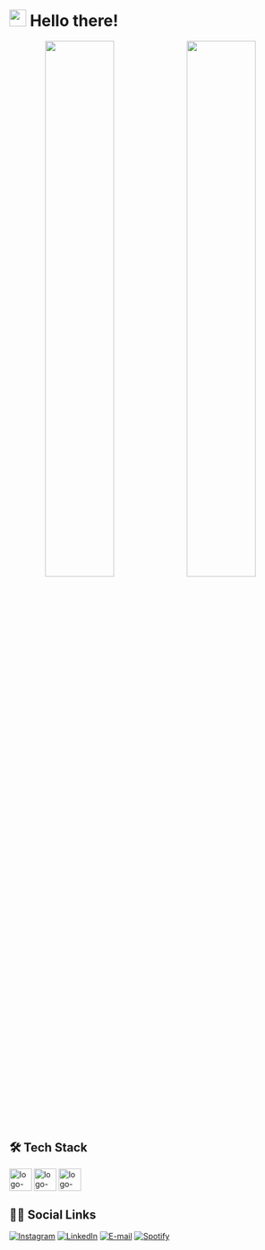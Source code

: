 # <img width="30px" src="https://c.tenor.com/SNL9_xhZl9oAAAAi/waving-hand-joypixels.gif"/> Hello there!

<div id="pt-br" class="visible">
  <p></p>
</div>

<div id="githubStatus" align="center">
  <img heigth="180em" width="49.5%" src="https://github-readme-stats.vercel.app/api?username=mauricioyasser&show_icons=true&theme=dark"/>
  <img heigth="180em" width="49.5%" src="https://github-readme-stats.vercel.app/api/top-langs/?username=mauricioyasser&layout=compact&theme=dark"/>
</div>

## 🛠️ Tech Stack
<div id="techStack">
  <img heigth="30px" width="40px" align="center" alt="logo-html" src="https://cdn.jsdelivr.net/gh/devicons/devicon/icons/html5/html5-plain-wordmark.svg"/>
  <img heigth="30px" width="40px" align="center" alt="logo-css" src="https://cdn.jsdelivr.net/gh/devicons/devicon/icons/css3/css3-plain-wordmark.svg"/>
  <img heigth="30px" width="40px" align="center" alt="logo-javascript" src="https://cdn.jsdelivr.net/gh/devicons/devicon/icons/javascript/javascript-plain.svg"/>
</div>

## 👨🏻 Social Links
[![Instagram](https://img.shields.io/badge/Instagram-E4405F?style=for-the-badge&logo=instagram&logoColor=white)](https://www.instagram.com/mauricioyazzr/)
[![LinkedIn](https://img.shields.io/badge/LinkedIn-0077B5?style=for-the-badge&logo=linkedin&logoColor=white)](https://www.linkedin.com/in/mauricioyasser/)
[![E-mail](https://img.shields.io/badge/Microsoft_Outlook-0078D4?style=for-the-badge&logo=microsoft-outlook&logoColor=white)](mailto:mauricio.y@outlook.com)
[![Spotify](https://img.shields.io/badge/Spotify-1ED760?&style=for-the-badge&logo=spotify&logoColor=white)](https://open.spotify.com/user/12163745139?si=f5ca5ea922894edf)

<!--
**mauricioyasser/mauricioyasser** is a ✨ _special_ ✨ repository because its `README.md` (this file) appears on your GitHub profile.

Here are some ideas to get you started:

- 🔭 I’m currently working on ...
- 🌱 I’m currently learning ...
- 👯 I’m looking to collaborate on ...
- 🤔 I’m looking for help with ...
- 💬 Ask me about ...
- 📫 How to reach me: ...
- 😄 Pronouns: ...
- ⚡ Fun fact: ...
-->
